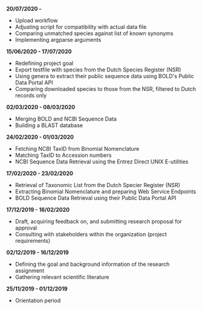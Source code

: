 **20/07/2020 -**
- Upload workflow
- Adjusting script for compatibility with actual data file
- Comparing unmatched species against list of known synonyms
- Implementing argparse arguments

**15/06/2020 - 17/07/2020**
- Redefining project goal
- Export testfile with species from the Dutch Species Register (NSR)
- Using genera to extract their public sequence data using BOLD's Public Data Portal API
- Comparing downloaded species to those from the NSR, filtered to Dutch records only

**02/03/2020 - 08/03/2020**
- Merging BOLD and NCBI Sequence Data
- Building a BLAST database

**24/02/2020 - 01/03/2020**
- Fetching NCBI TaxID from Binomial Nomenclature
- Matching TaxID to Accession numbers
- NCBI Sequence Data Retrieval using the Entrez Direct UNIX E-utilities

**17/02/2020 - 23/02/2020**
- Retrieval of Taxonomic List from the Dutch Specier Register (NSR)
- Extracting Binomial Nomenclature and preparing Web Service Endpoints
- BOLD Sequence Data Retrieval using their Public Data Portal API

**17/12/2019 - 16/02/2020**
- Draft, acquiring feedback on, and submitting research proposal for approval
- Consulting with stakeholders within the organization (project requirements)

**02/12/2019 - 16/12/2019**
- Defining the goal and background information of the research assignment
- Gathering relevant scientific literature

**25/11/2019 - 01/12/2019**
- Orientation period
